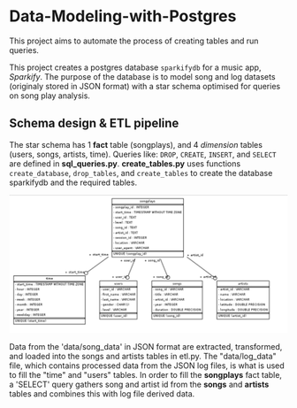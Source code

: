 # Data-Modeling-with-Postgres

This project aims to automate the process of creating tables and run queries.

This project creates a postgres database `sparkifydb` for a music app, *Sparkify*. The purpose of the database is to model song and log datasets (originaly stored in JSON format) with a star schema optimised for queries on song play analysis.

## Schema design & ETL pipeline

The star schema has 1 **fact** table (songplays), and 4 *dimension* tables (users, songs, artists, time). 
Queries like: `DROP`, `CREATE`, `INSERT`, and `SELECT` are defined in **sql_queries.py**. **create_tables.py** uses functions `create_database`, `drop_tables`, and `create_tables` to create the database sparkifydb and the required tables.

![](Tables.png?raw=true)

Data from the 'data/song_data' in JSON format are extracted, transformed, and loaded into the songs and artists tables in etl.py.
The "data/log_data" file, which contains processed data from the JSON log files, is what is used to fill the "time" and "users" tables.
In order to fill the **songplays** fact table, a 'SELECT' query gathers song and artist id from the **songs** and **artists** tables and combines this with log file derived data. 

